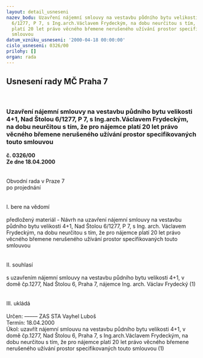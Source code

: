 ```yaml
---
layout: detail_usneseni
nazev_bodu: Uzavření nájemní smlouvy na vestavbu půdního bytu velikosti 4+1, Nad Štolou
  6/1277, P 7, s Ing.arch.Václavem Frydeckým, na dobu neurčitou s tím, že pro nájemce
  platí 20 let právo věcného břemene nerušeného užívání prostor specifikovaných touto
  smlouvou
datum_vzniku_usneseni: '2000-04-18 00:00:00'
cislo_usneseni: 0326/00
prilohy: []
organ: rada
---
```

<div id="ucUsn_pList" class="usn">
	<span><h2>Usnesení rady MČ Praha 7 </h2>
<br></span><div class="standBody">
<span><h3>Uzavření nájemní smlouvy na vestavbu půdního bytu velikosti 4+1, Nad Štolou 6/1277, P 7, s Ing.arch.Václavem Frydeckým, na dobu neurčitou s tím, že pro nájemce platí 20 let právo věcného břemene nerušeného užívání prostor specifikovaných touto smlouvou</h3></span><div class="center">
		<strong>č. 0326/00</strong><br>
	</div>
<div class="center">
		<strong>Ze dne 18.04.2000</strong><br><br>
	</div>
<br>Obvodní rada v Praze 7<br>po projednání<br><br><br>I.	bere na vědomí<br><br> předložený materiál - Návrh na uzavření nájemní smlouvy na vestavbu půdního bytu velikosti 4+1, Nad Štolou 6/1277, P 7, s Ing. arch. Václavem Frydeckým, na dobu neurčitou s tím, že pro nájemce platí 20 let právo věcného břemene nerušeného užívání prostor specifikovaných touto smlouvou<br><br><br>II.	souhlasí <br><br>s uzavřením nájemní smlouvy na vestavbu půdního bytu velikosti 4+1, v domě čp.1277, Nad Štolou 6, Praha 7, nájemce Ing. arch. Václav Frydecký (1)<br><br><br>III.	ukládá <br><br> Určen:	–––––	ZAS STA Vayhel Luboš<br>Termín: 18.04.2000<br>Úkol:	uzavřít nájemní smlouvu na vestavbu půdního bytu velikosti 4+1, v domě čp.1277, Nad Štolou 6, Praha 7, s Ing.arch.Václavem Frydeckým, na dobu neurčitou s tím, že pro nájemce platí 20 let právo věcného břemene nerušeného užívání prostor specifikovaných touto smlouvou (1)<br> <br> <br> <br>
</div>
</div>